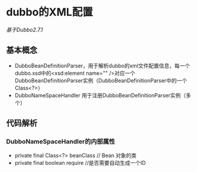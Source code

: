 # dubbo的XML配置

*基于Dubbo2.7.1*

## 基本概念

- DubboBeanDefinitionParser，用于解析dubbo的xml文件配置信息，每一个dubbo.xsd中的<xsd:element name="" />对应一个DubboBeanDefinitionParser实例（DubboBeanDefinitionParser中的一个Class<?>）
- DubboNameSpaceHandler 用于注册DubboBeanDefinitionParser实例（多个）

## 代码解析

### DubboNameSpaceHandler的内部属性

- private final Class<?> beanClass // Bean 对象的类
- private final boolean require  //是否需要自动生成一个ID

